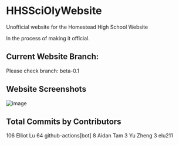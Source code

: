 # HHSSciOlyWebsite
Unofficial website for the Homestead High School Website

In the process of making it official.

## Current Website Branch:
Please check branch: beta-0.1

## Website Screenshots
![image](https://github.com/user-attachments/assets/64c18070-db2d-4c6f-b572-dfc1506b54de)

## Total Commits by Contributors
<!-- COMMIT_SECTION_START -->
<!-- COMMIT_COUNTS_START -->
   106	Elliot Lu
    64	github-actions[bot]
     8	Aidan Tam
     3	Yu Zheng
     3	elu211
<!-- COMMIT_COUNTS_END -->
<!-- COMMIT_SECTION_END -->
